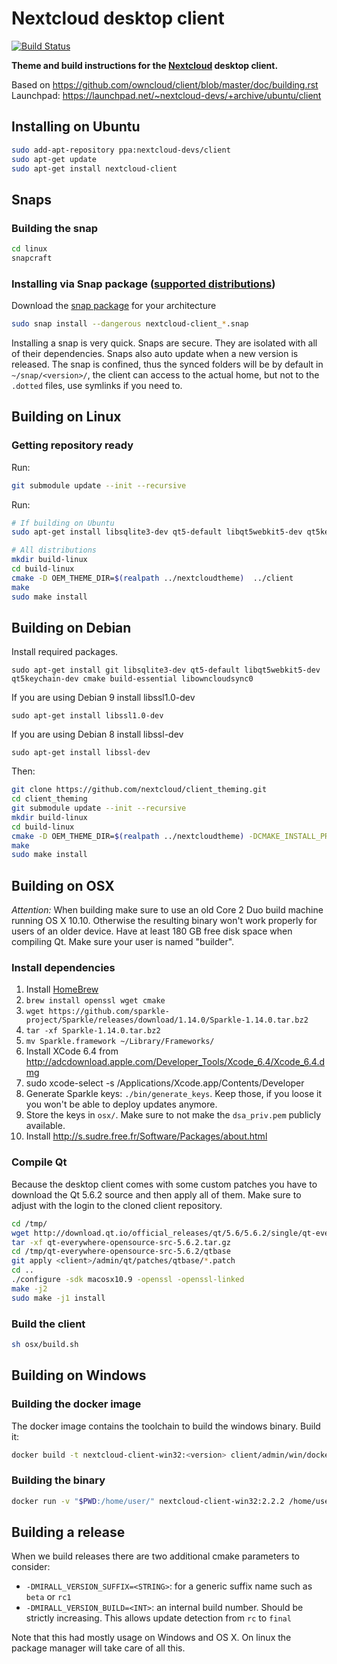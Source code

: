 # Nextcloud desktop client
[![Build Status](https://travis-ci.org/nextcloud/client_theming.svg?branch=master)](https://travis-ci.org/nextcloud/client_theming)

**Theme and build instructions for the [Nextcloud](https://nextcloud.com) desktop client.**

Based on https://github.com/owncloud/client/blob/master/doc/building.rst
Launchpad: https://launchpad.net/~nextcloud-devs/+archive/ubuntu/client

## Installing on Ubuntu
```bash
sudo add-apt-repository ppa:nextcloud-devs/client
sudo apt-get update
sudo apt-get install nextcloud-client
```

## Snaps

### Building the snap
```bash
cd linux
snapcraft
```

### Installing via Snap package ([supported distributions](https://snapcraft.io/docs/core/install))
Download the [snap package](https://github.com/nextcloud/client_theming/releases/tag/continuous) for your architecture
```bash
sudo snap install --dangerous nextcloud-client_*.snap
```
Installing a snap is very quick. Snaps are secure. They are isolated with all of their dependencies. Snaps also auto update when a new version is released.
The snap is confined, thus the synced folders will be by default in `~/snap/<version>/`, the client can access to the actual home, but not to the `.dotted` files, use symlinks if you need to.

## Building on Linux

### Getting repository ready

Run:
```bash
git submodule update --init --recursive
```

Run:

```bash
# If building on Ubuntu
sudo apt-get install libsqlite3-dev qt5-default libqt5webkit5-dev qt5keychain-dev libssl-dev

# All distributions
mkdir build-linux
cd build-linux
cmake -D OEM_THEME_DIR=$(realpath ../nextcloudtheme)  ../client
make
sudo make install
```

## Building on Debian

Install required packages.

    sudo apt-get install git libsqlite3-dev qt5-default libqt5webkit5-dev qt5keychain-dev cmake build-essential libowncloudsync0

If you are using Debian 9 install libssl1.0-dev

    sudo apt-get install libssl1.0-dev

If you are using Debian 8 install libssl-dev

    sudo apt-get install libssl-dev

Then:

```bash
git clone https://github.com/nextcloud/client_theming.git
cd client_theming
git submodule update --init --recursive
mkdir build-linux
cd build-linux
cmake -D OEM_THEME_DIR=$(realpath ../nextcloudtheme) -DCMAKE_INSTALL_PREFIX=/usr  ../client
make
sudo make install
```

## Building on OSX

*Attention:* When building make sure to use an old Core 2 Duo build machine running OS X 10.10. Otherwise the resulting binary won't work properly for users of an older device. Have at least 180 GB free disk space when compiling Qt. Make sure your user is named "builder".

### Install dependencies

1. Install [HomeBrew](http://brew.sh/)
2. `brew install openssl wget cmake`
3. `wget https://github.com/sparkle-project/Sparkle/releases/download/1.14.0/Sparkle-1.14.0.tar.bz2`
4. `tar -xf Sparkle-1.14.0.tar.bz2`
5. `mv Sparkle.framework ~/Library/Frameworks/`
6. Install XCode 6.4 from http://adcdownload.apple.com/Developer_Tools/Xcode_6.4/Xcode_6.4.dmg
7. sudo xcode-select -s /Applications/Xcode.app/Contents/Developer
8. Generate Sparkle keys: `./bin/generate_keys`. Keep those, if you loose it you won't be able to deploy updates anymore.
9. Store the keys in `osx/`. Make sure to not make the `dsa_priv.pem` publicly available.
10. Install http://s.sudre.free.fr/Software/Packages/about.html

### Compile Qt

Because the desktop client comes with some custom patches you have to download the Qt 5.6.2 source and then apply all of them. Make sure to adjust <client> with the login to the cloned client repository.

```bash
cd /tmp/
wget http://download.qt.io/official_releases/qt/5.6/5.6.2/single/qt-everywhere-opensource-src-5.6.2.tar.gz
tar -xf qt-everywhere-opensource-src-5.6.2.tar.gz
cd /tmp/qt-everywhere-opensource-src-5.6.2/qtbase
git apply <client>/admin/qt/patches/qtbase/*.patch
cd ..
./configure -sdk macosx10.9 -openssl -openssl-linked
make -j2
sudo make -j1 install
```

### Build the client

```bash
sh osx/build.sh
```

## Building on Windows

### Building the docker image

The docker image contains the toolchain to build the windows binary.
Build it:

```bash
docker build -t nextcloud-client-win32:<version> client/admin/win/docker/
```

### Building the binary

```bash
docker run -v "$PWD:/home/user/" nextcloud-client-win32:2.2.2 /home/user/win/build.sh $(id -u)
```

## Building a release

When we build releases there are two additional cmake parameters to consider:

* `-DMIRALL_VERSION_SUFFIX=<STRING>`: for a generic suffix name such as `beta` or `rc1`
* `-DMIRALL_VERSION_BUILD=<INT>`: an internal build number. Should be strictly increasing. This allows update detection from `rc` to `final`

Note that this had mostly usage on Windows and OS X. On linux the package manager will take care of all this.
